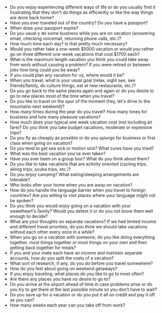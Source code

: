 * Do you enjoy experiencing different ways of life or do you usually find it frustrating that they don't do things as efficiently or like the way things are done back home?
* Have you ever traveled out of the country? Do you have a passport?
* When does your passport expire?
* Do you usual y do some business while you are on vacation (answering email, checking voicemail, returning phone calls, etc.)?
* How much time each day? Is that pretty much necessary?
* Would you rather take a one-week $5000 vacation or would you rather go on three different one-week vacations that cost $1700 each?
* What is the maximum length vacation you think you could take away from work without causing a problem? If you were retired or between jobs how long could you be away?
* If you could plan any vacation for us, where would it be?
* When you travel, what is your usual goal (relax, sight see, see friends/family, do culture things, eat at new restaurants, etc.)?
* Do you go back to the same places again and again or do you desire to go to new places most of the time when you travel?
* Do you like to travel on the spur of the moment (hey, let's drive to the mountains next weekend)?
* How many times during the year do you travel? How many times for business and how many pleasure vacations?
* How much does your typical one week vacation cost (not including air fare)? Do you think you take budget vacations, moderate or expensive trips?
* Do you fly as cheaply as possible or do you splurge for business or first class when going on vacation?
* Do you tend to get sea sick or motion sick? What cures have you tried?
* What was the best vacation you've ever taken?
* Have you ever been on a group tour? What do you think about them?
* Do you like to take vacations that are activity oriented (cycling trips, skiing trips, scuba trips, etc.)?
* Do you enjoy camping? What eating/sleeping arrangements are tolerable?
* Who looks after your home when you are away on vacation?
* How do you handle the language barrier when you travel to foreign countries? Are you willing to visit places where your language might not be spoken?
* Do you think you would enjoy going on a vacation with your sweetheart's family? Would you detest it or do you not know them well enough to decide?
* What are your thoughts on separate vacations? If we had limited income and different travel priorities, do you think we should take vacations without each other every once in a while?
* When you go on a vacation with someone, do you like doing everything together, most things together or most things on your own and then getting back together for meals?
* If you and your mate each have an income and maintain separate accounts, how do you split the costs of a vacation?
* What sort of research, if any, do you do before you travel somewhere?
* How do you feel about going on weekend getaways?
* If you enjoy traveling, what places do you like to go to most often?
* Are there any places you have no desire to go to?
* Do you arrive at the airport ahead of time in case problems arise or do you try to get there at the last possible minute so you don’t have to wait?
* Do you save up for a vacation or do you put it all on credit and pay it off as you can?
* How many weeks each year can you take off from work?


